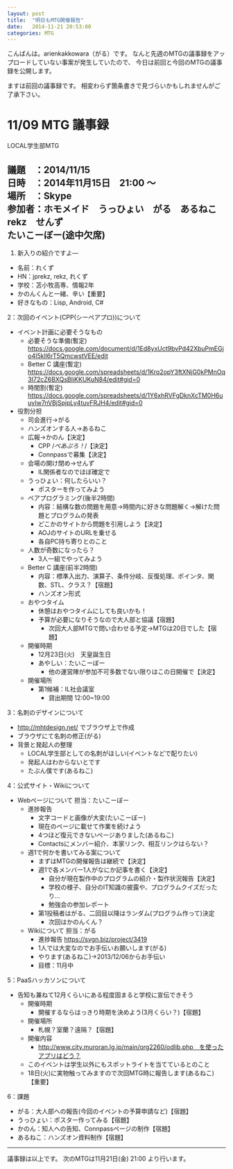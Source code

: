 ```yaml
---
layout: post
title:  "明日もMTG開催報告"
date:   2014-11-21 20:53:00
categories: MTG
---
```


こんばんは。arienkakkowara（がる）です。
なんと先週のMTGの議事録をアップロードしていない事案が発生していたので、
今日は前回と今回のMTGの議事録を公開します。

ますは前回の議事録です。
相変わらず箇条書きで見づらいかもしれませんがご了承下さい。


# 11/09 MTG 議事録

  LOCAL学生部MTG

議題　：2014/11/15  
日時　：2014年11月15日　21:00 ～  
場所　：Skype  
参加者：ホモメイド　うっひょい　がる　あるねこ　rekz　せんず  
  たいこーぼー(途中欠席)  
----------------------------------------------------------------------
1. 新入りの紹介ですよ―
* 名前：れくず
* HN：jprekz, rekz, れくず
* 学校：苫小牧高専、情報2年
* かのんくんと一緒、辛い【重要】
* 好きなもの：Lisp, Android, C#


2：次回のイベント(CPP(シーペアプロ))について
* イベント計画に必要そうなもの
    * 必要そうな準備(暫定) https://docs.google.com/document/d/1Ed8yxUct9bvPd42XbuPmEGjo4I5kll6rT5QmcwstVEE/edit
    * Better C 講座(暫定) https://docs.google.com/spreadsheets/d/1Krq2opY3ftXNjG0kPMnOq3I72cZ6BXQsBIiKKUKuN84/edit#gid=0
    * 時間割(暫定) https://docs.google.com/spreadsheets/d/1Y6xhRVFgDknXcTM0H6uuyIw7nVBjSpjpLy4tuvFRJH4/edit#gid=0
* 役割分担
  * 司会進行→がる
  * ハンズオンする人→あるねこ
  * 広報→かのん【決定】
    * CPP /*ぺあぷろ！*/【決定】
    * Connpassで募集【決定】
  * 会場の開け閉め→せんず
    * IL関係者なのでほぼ確定で
  * うっひょい：何したらいい？
    * ポスターを作ってみよう
  * ペアプログラミング(後半2時間)
    * 内容：結構な数の問題を用意→時間内に好きな問題解く→解けた問題とプログラムの発表
    * どこかのサイトから問題を引用しよう【決定】
    * AOJのサイトのURLを乗せる
    * 各自PC持ち寄りとのこと
  * 人数が奇数になったら？
    * 3人一組でやってみよう
  * Better C 講座(前半2時間)
    * 内容：標準入出力、演算子、条件分岐、反復処理、ポインタ、関数、STL、クラス？【宿題】
    * ハンズオン形式
  * おやつタイム
    * 休憩はおやつタイムにしても良いかも！
    * 予算が必要になりそうなので大人部と協議【宿題】
      * 次回大人部MTGで問い合わせる予定→MTGは20日でした【宿題】
  * 開催時期
    * 12月23日(火)　天皇誕生日
    * あやしい：たいこーぼー
      * 他の運営陣が参加不可多数でない限りはこの日開催で【決定】
  * 開催場所
    * 第1候補：IL社会議室
      * 貸出期間 12:00~19:00


3：名刺のデザインについて
* http://mhtdesign.net/ でブラウザ上で作成
* ブラウザにて名刺の修正(がる)
* 背景と発起人の整理
  * LOCAL学生部としての名刺がほしい(イベントなどで配りたい)
  * 発起人はわからないとです
  * たぶん僕です(あるねこ)


4：公式サイト・Wikiについて
* Webページについて 担当：たいこーぼー
  * 進捗報告
    * 文字コードと画像が大変(たいこーぼー)
    * 現在のページに載せて作業を続けよう
    * 4つほど復元できないページありました(あるねこ)
    * Contactsにメンバー紹介、本家リンク、相互リンクはらない？
  * 週1で何かを書いてみる案について
    * まずはMTGの開催報告は継続で【決定】
    * 週1で各メンバー1人がなにか記事を書く【決定】
      * 自分が現在製作中のプログラムの紹介・製作状況報告【決定】
      * 学校の様子、自分のIT知識の披露や、プログラムクイズだったり…
      * 勉強会の参加レポート
    * 第1投稿者はがる、二回目以降はランダム(プログラム作って)決定
      * 次回はかのんくん？
  * Wikiについて 担当：がる
    * 進捗報告 https://svgn.biz/project/3419
    * 1人では大変なのでお手伝いお願いします(がる)
    * やります(あるねこ)→2013/12/06からお手伝い
    * 目標：11月中

5：PaaSハッカソンについて
* 告知も兼ねて12月くらいにある程度固まると学校に宣伝できそう
  * 開催時期
    * 開催するならはっきり時期を決めよう(3月くらい？)【宿題】
  * 開催場所
    * 札幌？室蘭？遠隔？【宿題】
  * 開催内容
    * http://www.city.muroran.lg.jp/main/org2260/odlib.php　を使ったアプリはどう？
  * このイベントは学生以外にもスポットライトを当てているとのこと
  * 18日(火)に実物触ってみますので次回MTG時に報告します(あるねこ)【重要】


6：課題
* がる：大人部への報告(今回のイベントの予算申請など)【宿題】
* うっひょい：ポスター作ってみる【宿題】
* かのん：知人への告知、Connpassページの制作【宿題】
* あるねこ：ハンズオン資料制作【宿題】


---------------------------------------------------------------------

議事録は以上です。
次のMTGは11月21日(金) 21:00 より行います。

